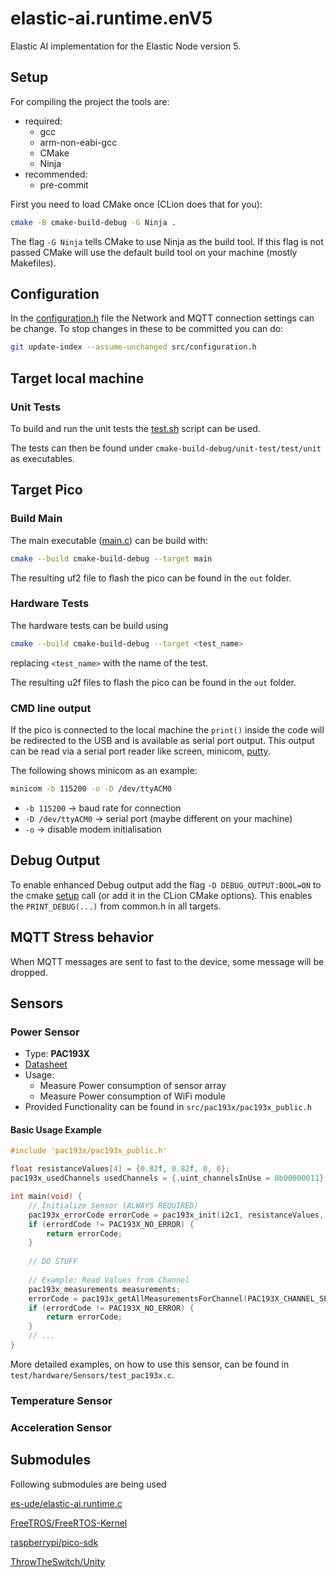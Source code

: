 # elastic-ai.runtime.enV5

Elastic AI implementation for the Elastic Node version 5.

## Setup

For compiling the project the tools are:
* required:
    * gcc
    * arm-non-eabi-gcc
    * CMake
    * Ninja
* recommended:
  * pre-commit

First you need to load CMake once (CLion does that for you):

```bash
cmake -B cmake-build-debug -G Ninja .
```

The flag `-G Ninja` tells CMake to use Ninja as the build tool.
If this flag is not passed CMake will use the default build tool on your machine (mostly Makefiles).

## Configuration

In the [configuration.h](src/configuration.h) file the Network and MQTT connection settings can be change. To stop
changes in these to be committed you can do:

```bash
git update-index --assume-unchanged src/configuration.h
```

## Target local machine

### Unit Tests

To build and run the unit tests the [test.sh](test.sh) script can be used.

The tests can then be found under `cmake-build-debug/unit-test/test/unit` as executables.

## Target Pico

### Build Main

The main executable ([main.c](src/main.c)) can be build with:

```bash
cmake --build cmake-build-debug --target main
```

The resulting uf2 file to flash the pico can be found in the `out` folder.

### Hardware Tests

The hardware tests can be build using

```bash
cmake --build cmake-build-debug --target <test_name>
```

replacing `<test_name>` with the name of the test.

The resulting u2f files to flash the pico can be found in the `out` folder.

### CMD line output

If the pico is connected to the local machine the `print()` inside the code will be redirected to the USB and is
available as serial port output.
This output can be read via a serial port reader like screen,
minicom, [putty](https://www.chiark.greenend.org.uk/~sgtatham/putty/latest.html).

The following shows minicom as an example:

```bash
minicom -b 115200 -o -D /dev/ttyACM0
```

* `-b 115200` -> baud rate for connection
* `-D /dev/ttyACM0` -> serial port (maybe different on your machine)
* `-o` -> disable modem initialisation

## Debug Output

To enable enhanced Debug output add the flag `-D DEBUG_OUTPUT:BOOL=ON` to the cmake [setup](README.md#Setup) call (or
add it in the CLion CMake options).
This enables the `PRINT_DEBUG(...)` from common.h in all targets.

## MQTT Stress behavior

When MQTT messages are sent to fast to the device, some message will be dropped.

## Sensors

### Power Sensor

- Type: **PAC193X**
- [Datasheet](https://ww1.microchip.com/downloads/en/DeviceDoc/PAC1931-Family-Data-Sheet-DS20005850E.pdf)
- Usage:
  - Measure Power consumption of sensor array
  - Measure Power consumption of WiFi module
- Provided Functionality can be found in `src/pac193x/pac193x_public.h` 

#### Basic Usage Example

```C
#include 'pac193x/pac193x_public.h'

float resistanceValues[4] = {0.82f, 0.82f, 0, 0};
pac193x_usedChannels usedChannels = {.uint_channelsInUse = 0b00000011};

int main(void) {
    // Initialize Sensor (ALWAYS REQUIRED)
    pac193x_errorCode errorCode = pac193x_init(i2c1, resistanceValues, usedChannels);
    if (errordCode != PAC193X_NO_ERROR) {
        return errorCode;
    }
    
    // DO STUFF
    
    // Example: Read Values from Channel
    pac193x_measurements measurements;
    errorCode = pac193x_getAllMeasurementsForChannel(PAC193X_CHANNEL_SENSORS, &measurements);
    if (errordCode != PAC193X_NO_ERROR) {
        return errorCode;
    }
    // ...
}
```

More detailed examples, on how to use this sensor, can be found in `test/hardware/Sensors/test_pac193x.c`.

### Temperature Sensor


### Acceleration Sensor

## Submodules

Following submodules are being used

[es-ude/elastic-ai.runtime.c](https://github.com/es-ude/elastic-ai.runtime.c)

[FreeTROS/FreeRTOS-Kernel](https://github.com/FreeRTOS/FreeRTOS-Kernel)

[raspberrypi/pico-sdk](https://github.com/raspberrypi/pico-sdk)

[ThrowTheSwitch/Unity](https://github.com/ThrowTheSwitch/Unity)
